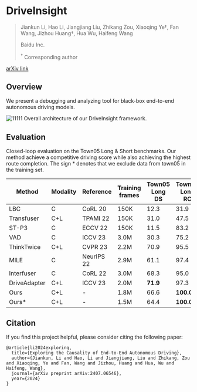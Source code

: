 # DriveInsight

> Jiankun Li, Hao Li, Jiangjiang Liu, Zhikang Zou, Xiaoqing Ye&#8224;, Fan Wang, Jizhou Huang&#8224;, Hua Wu, Haifeng Wang
>
> Baidu Inc.
>
> <sup>&#8224;</sup> Corresponding author

[arXiv link](https://arxiv.org/abs/2407.06546)

## Overview
We present a debugging and analyzing tool for black-box end-to-end autonomous driving models.

![11111](https://github.com/bdvisl/DriveInsight/assets/174320502/4d2d6b75-20e9-4369-8b50-521d68371206)
Overall architecture of our DriveInsight framework. 

## Evaluation

Closed-loop evaluation on the Town05 Long & Short benchmarks. Our method achieve a
competitive driving score while also achieving the highest route completion. The sign * denotes that
we exclude data from town05 in the training set.


|Method|Modality|Reference|Training frames|Town05 Long DS|Town05 Long RC | Town05 Short DS| Town05 Short RC|
|---|---|---|---|---|---|---|---|
LBC| C | CoRL 20 | 150K | 12.3 | 31.9 | 31.0 | 55.0
Transfuser| C+L | TPAMI 22 | 150K | 31.0 | 47.5 | 54.5 | 78.4
ST-P3 | C | ECCV 22 | 150K | 11.5 | 83.2 | 55.1 | 86.7
VAD | C | ICCV 23 | 3.0M | 30.3 | 75.2 | 64.3 | 87.3
ThinkTwice | C+L | CVPR 23 | 2.2M | 70.9 | 95.5 | - | -
MILE | C | NeurIPS 22 | 2.9M | 61.1 | 97.4 | - | -
Interfuser | C | CoRL 22 | 3.0M | 68.3 | 95.0 | 94.9 | 95.2
DriveAdapter | C+L | ICCV 23 | 2.0M | **71.9** | 97.3 | - | -
Ours | C+L | - | 1.8M | 66.6 | **100.0** | **95.3** | **99.2**
Ours* | C+L | - | 1.5M | 64.4 | **100.0** | 93.2 | 95.8


## Citation
If you find this project helpful, please consider citing the following paper:
```
@article{li2024exploring,
  title={Exploring the Causality of End-to-End Autonomous Driving},
  author={Jiankun, Li and Hao, Li and Jiangjiang, Liu and Zhikang, Zou and Xiaoqing, Ye and Fan, Wang and Jizhou, Huang and Hua, Wu and Haifeng, Wang},
  journal={arXiv preprint arXiv:2407.06546},
  year={2024}
}
```

